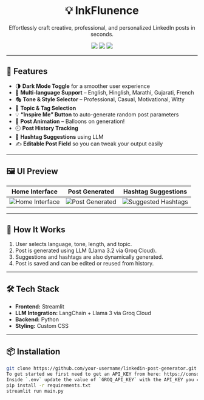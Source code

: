 <h1 align="center">💡 InkFlunence </h1>
<p align="center">
  Effortlessly craft creative, professional, and personalized LinkedIn posts in seconds.
</p>

<p align="center">
  <img src="https://img.shields.io/badge/Streamlit-App-red?logo=streamlit" />
  <img src="https://img.shields.io/badge/LLM-Llama 3-blueviolet?logo=openai" />
  <img src="https://img.shields.io/badge/Groq-Accelerated-success?logo=groq" />
</p>

---

## 🎯 Features

- 🌗 **Dark Mode Toggle** for a smoother user experience
- 📝 **Multi-language Support** – English, Hinglish, Marathi, Gujarati, French
- 🎭 **Tone & Style Selector** – Professional, Casual, Motivational, Witty
- 📌 **Topic & Tag Selection**
- 💡 **“Inspire Me” Button** to auto-generate random post parameters
- 🎉 **Post Animation** – Balloons on generation!
- 🕘 **Post History Tracking**
- 🔖 **Hashtag Suggestions** using LLM
- ✍️ **Editable Post Field** so you can tweak your output easily

---

## 🖼️ UI Preview

| Home Interface | Post Generated | Hashtag Suggestions |
| -------------- | -------------- | ------------------- |
|![Home Interface](https://github.com/user-attachments/assets/bbc3f0cd-a9c6-426f-9d3c-3327a6f8d476) |![Post Generated](https://github.com/user-attachments/assets/3dc7e5ba-f20a-408e-91b1-2f433d39340f) |![Suggested Hashtags](https://github.com/user-attachments/assets/a3872f3a-1ebe-4f8d-a7b3-a71ce208f0e2)|

---

## 🧠 How It Works

1. User selects language, tone, length, and topic.
2. Post is generated using LLM (Llama 3.2 via Groq Cloud).
3. Suggestions and hashtags are also dynamically generated.
4. Post is saved and can be edited or reused from history.

---

## 🛠️ Tech Stack

- **Frontend:** Streamlit
- **LLM Integration:** LangChain + Llama 3 via Groq Cloud
- **Backend:** Python
- **Styling:** Custom CSS

---

## 📦 Installation

```bash
git clone https://github.com/your-username/linkedin-post-generator.git
To get started we first need to get an API_KEY from here: https://console.groq.com/keys.
Inside `.env` update the value of `GROQ_API_KEY` with the API_KEY you created. 
pip install -r requirements.txt
streamlit run main.py
